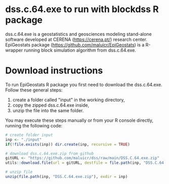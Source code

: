
# dss.c.64.exe to run with blockdss R package

dss.c.64.exe is a geostatistics and geosciences modeling stand-alone software developed at CERENA (https://cerena.pt/) research center. EpiGeostats package (https://github.com/maluicr/EpiGeostats) is a R-wrapper running block simulation algorithm from dss.c.64.exe.

# Download instructions

To run EpiGeostats R package you first need to download the dss.c.64.exe. Follow these general steps:

1. create a folder called "input" in the working directory, 
2. copy the zipped dss.c.64.exe inside,
3. unzip the file into the same folder. 

You may execute these steps manually or from your R console directly, running the following code:

```r
# create folder input
inp <- "./input"
if(!file.exists(inp)) dir.create(inp, recursive = TRUE)

# download dss.c.64.exe.zip from github
gitURL <- "https://github.com/maluicr/dss/raw/main/DSS.C.64.exe.zip"
utils::download.file(url = gitURL, destfile = file.path(inp, "DSS.C.64.exe.zip"))

# unzip file
unzip(file.path(inp, "DSS.C.64.exe.zip"), exdir = inp)
```
